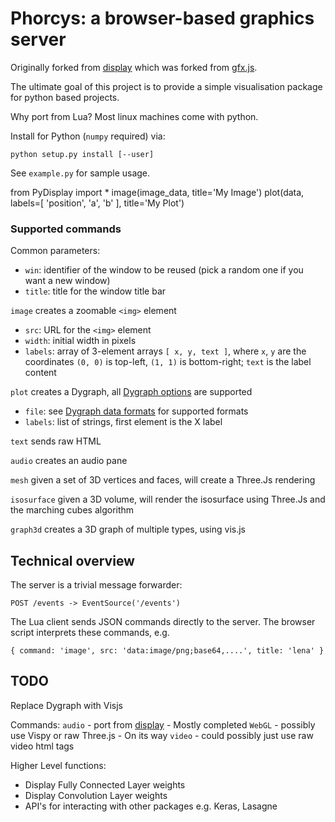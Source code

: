 # Phorcys: a browser-based graphics server
Originally forked from [display](https://github.com/szym/display) which was forked from [gfx.js](https://github.com/clementfarabet/gfx.js/).

The ultimate goal of this project is to provide a simple visualisation package for python based projects.

Why port from Lua?
Most linux machines come with python.


Install for Python (`numpy` required) via:

    python setup.py install [--user]



See `example.py` for sample usage.

from PyDisplay import *
image(image_data, title='My Image')
plot(data, labels=[ 'position', 'a', 'b' ], title='My Plot')

### Supported commands

Common parameters:
  - `win`: identifier of the window to be reused (pick a random one if you want a new window)
  - `title`: title for the window title bar

`image` creates a zoomable `<img>` element
  - `src`: URL for the `<img>` element
  - `width`: initial width in pixels
  - `labels`: array of 3-element arrays `[ x, y, text ]`, where `x`, `y` are the coordinates
    `(0, 0)` is top-left, `(1, 1)` is bottom-right; `text` is the label content

`plot` creates a Dygraph, all [Dygraph options](http://dygraphs.com/options.html) are supported
  - `file`: see [Dygraph data formats](http://dygraphs.com/data.html) for supported formats
  - `labels`: list of strings, first element is the X label

`text` sends raw HTML

`audio` creates an audio pane

`mesh` given a set of 3D vertices and faces, will create a Three.Js rendering

`isosurface` given a 3D volume, will render the isosurface using Three.Js and the marching cubes algorithm

`graph3d` creates a 3D graph of multiple types, using vis.js

## Technical overview

The server is a trivial message forwarder:

    POST /events -> EventSource('/events')

The Lua client sends JSON commands directly to the server. The browser script
interprets these commands, e.g.

    { command: 'image', src: 'data:image/png;base64,....', title: 'lena' }

## TODO

Replace Dygraph with Visjs

Commands:
`audio` - port from [display](https://github.com/szym/display) - Mostly completed
`WebGL` - possibly use Vispy or raw Three.js - On its way
`video` - could possibly just use raw video html tags

Higher Level functions:
   - Display Fully Connected Layer weights
   - Display Convolution Layer weights
   - API's for interacting with other packages e.g. Keras, Lasagne
